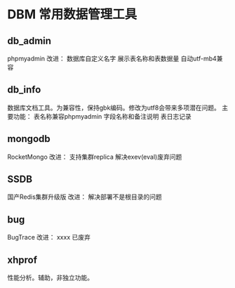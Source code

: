# DBM 常用数据管理工具

## db_admin
phpmyadmin
改进：
    数据库自定义名字
    展示表名称和表数据量
    自动utf-mb4兼容

## db_info
数据库文档工具。为兼容性，保持gbk编码。修改为utf8会带来多项潜在问题。
主要功能：
    表名称兼容phpmyadmin
    字段名称和备注说明
    表日志记录

## mongodb
RocketMongo
改进： 
    支持集群replica
    解决exev(eval)废弃问题

## SSDB
国产Redis集群升级版
改进：
    解决部署不是根目录的问题
  
## bug
BugTrace
改进：
    xxxx
    已废弃

## xhprof
性能分析。辅助，非独立功能。


